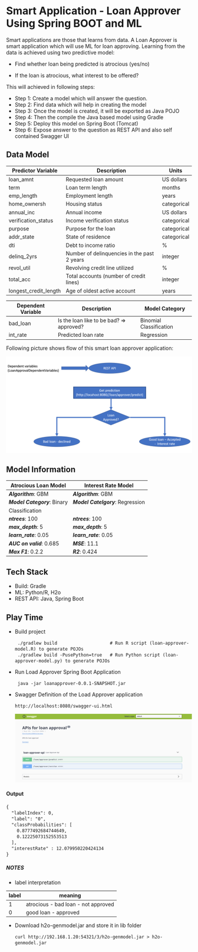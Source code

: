 # Smart Application - Loan Approver Using Spring BOOT and ML

Smart applications are those that learns from data. A Loan Approver is smart application which will use ML for loan approving. Learning from the data is achieved using two predictive model:

- Find whether loan being predicted is atrocious  (yes/no)

- If the loan is atrocious, what interest to be offered?

This will achieved in following steps:

- Step 1: Create a model which will answer the question.
- Step 2: Find data which will help in creating the model
- Step 3: Once the model is created, it will be exported as Java POJO
- Step 4: Then the compile the Java based model using Gradle
- Step 5: Deploy this model on Spring Boot (Tomcat)
- Step 6: Expose answer to the question as REST API and also self contained Swagger UI

## Data Model

| Predictor Variable               | Description                                 | Units        |
|----------------------------------|---------------------------------------------|--------------|
| loan_amnt                        | Requested loan amount                       |  US dollars  |
| term                             | Loan term length                            |  months      |
| emp_length                       | Employment length                           |  years       |
| home_ownersh                     | Housing status                              |  categorical |
| annual_inc                       | Annual income                               |  US dollars  |
| verification_status              | Income verification status                  |  categorical |
| purpose                          | Purpose for the loan                        |  categorical |
| addr_state                       | State of residence                          |  categorical |
| dti                              | Debt to income ratio                        |  %           |
| delinq_2yrs                      | Number of delinquencies in the past 2 years |  integer     |
| revol_util                       | Revolving credit line utilized              |  %           |
| total_acc                        | Total accounts (number of credit lines)     |  integer     |
| longest_credit_length            | Age of oldest active account                |  years       |

 
 Dependent Variable                | Description                                 | Model Category         |
|----------------------------------|---------------------------------------------|------------------------|
| bad_loan                         | Is the loan like to be bad? => approved?    | Binomial Classification|
| int_rate                         | Predicted loan rate                         | Regression             |



Following picture shows flow of this smart loan approver application:

![alt text](./LoanFlowPath.png)

## Model Information

| Atrocious Loan Model                         | Interest Rate Model                              |
|----------------------------------------------|--------------------------------------------------|
|**_Algorithm_**:      GBM                     |**_Algorithm_**:      GBM                         |
|**_Model Category_**: Binary                  |**_Model Catelgory_**:      Regression            |
|                      Classification          |                                                  |
|**_ntrees_**: 100                             |**_ntrees_**: 100                                 | 
|**_max_depth_**: 5                            |**_max_depth_**: 5                                |
|**_learn_rate_**: 0.05                        |**_learn_rate_**: 0.05                            |
|**_AUC on valid_**: 0.685                     |**_MSE_**: 11.1                                   |
|**_Max F1_**: 0.2.2                           |**_R2_**:  0.424                                  |


## Tech Stack
- Build: Gradle
- ML: Python/R, H2o
- REST API: Java, Spring Boot

## Play Time
- Build project
    ```
     ./gradlew build                    # Run R script (loan-approver-model.R) to generate POJOs
     ./gradlew build -PusePython=true   # Run Python script (loan-approver-model.py) to generate POJOs
    ```
    
- Run Load Approver Spring Boot Application

    ```
     java -jar loanapprover-0.0.1-SNAPSHOT.jar
    ```

-  Swagger Definition of the Load Approver application
    ```
    http://localhost:8080/swagger-ui.html
    ```
    ![alt text](./SwaggerLoanApproverAPIs.png)
    
#### Output
```
{
  "labelIndex": 0,
  "label": "0",
  "classProbabilities": [
    0.8777492684744649,
    0.12225073152553513
  ],
  "interestRate" : 12.079950220424134
}
```
    
##### NOTES
- label interpretation

| label                         |  meaning                             |
|-------------------------------|--------------------------------------|
|1                              | atrocious - bad loan - not approved  |
|0                              | good loan - approved                 |

- Download h2o-genmodel.jar and store it in lib folder
    ```
    curl http://192.168.1.20:54321/3/h2o-genmodel.jar > h2o-genmodel.jar
    ```


    
 
    






